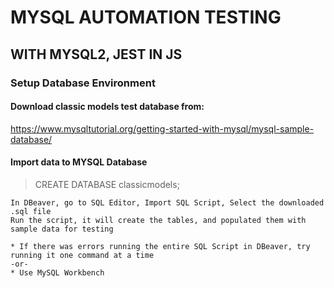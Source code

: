 # MYSQL AUTOMATION TESTING
## WITH MYSQL2, JEST IN JS

### Setup Database Environment
#### Download classic models test database from:
https://www.mysqltutorial.org/getting-started-with-mysql/mysql-sample-database/

#### Import data to MYSQL Database
> CREATE DATABASE classicmodels;
```
In DBeaver, go to SQL Editor, Import SQL Script, Select the downloaded .sql file
Run the script, it will create the tables, and populated them with sample data for testing

* If there was errors running the entire SQL Script in DBeaver, try running it one command at a time
-or-
* Use MySQL Workbench
```


